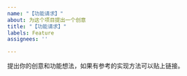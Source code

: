 ```yaml
---
name: "【功能请求】"
about: 为这个项目提出一个创意
title: "【功能请求】"
labels: Feature
assignees: ''

---
```


提出你的创意和功能想法，如果有参考的实现方法可以贴上链接。
